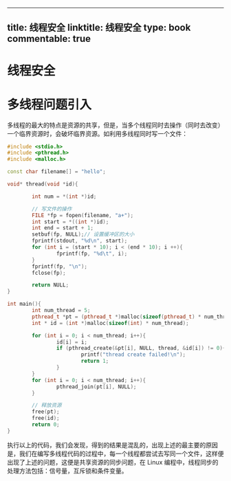 
---
title: 线程安全
linktitle: 线程安全
type: book
commentable: true
---

# 线程安全

# 多线程问题引入

多线程的最大的特点是资源的共享，但是，当多个线程同时去操作（同时去改变）一个临界资源时，会破坏临界资源。如利用多线程同时写一个文件：

```cpp
#include <stdio.h>
#include <pthread.h>
#include <malloc.h>

const char filename[] = "hello";

void* thread(void *id){

        int num = *(int *)id;

        // 写文件的操作
        FILE *fp = fopen(filename, "a+");
        int start = *((int *)id);
        int end = start + 1;
        setbuf(fp, NULL);// 设置缓冲区的大小
        fprintf(stdout, "%d\n", start);
        for (int i = (start * 10); i < (end * 10); i ++){
                fprintf(fp, "%d\t", i);
        }
        fprintf(fp, "\n");
        fclose(fp);

        return NULL;
}

int main(){
        int num_thread = 5;
        pthread_t *pt = (pthread_t *)malloc(sizeof(pthread_t) * num_thread);
        int * id = (int *)malloc(sizeof(int) * num_thread);

        for (int i = 0; i < num_thread; i++){
                id[i] = i;
                if (pthread_create(&pt[i], NULL, thread, &id[i]) != 0){
                        printf("thread create failed!\n");
                        return 1;
                }
        }
        for (int i = 0; i < num_thread; i++){
                pthread_join(pt[i], NULL);
        }

        // 释放资源
        free(pt);
        free(id);
        return 0;
}
```

执行以上的代码，我们会发现，得到的结果是混乱的，出现上述的最主要的原因是，我们在编写多线程代码的过程中，每一个线程都尝试去写同一个文件，这样便出现了上述的问题，这便是共享资源的同步问题，在 Linux 编程中，线程同步的处理方法包括：信号量，互斥锁和条件变量。

    